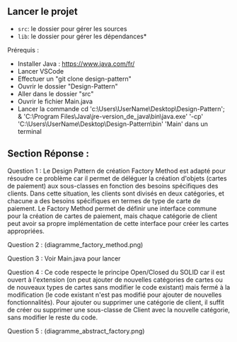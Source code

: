 ## Lancer le projet

- `src`: le dossier pour gérer les sources
- `lib`: le dossier pour gérer les dépendances*

Prérequis :

- Installer Java : https://www.java.com/fr/
- Lancer VSCode
- Effectuer un "git clone design-pattern" 
- Ouvrir le dossier "Design-Pattern"
- Aller dans le dossier "src"
- Ouvrir le fichier Main.java
- Lancer la commande cd 'c:\Users\UserName\Desktop\Design-Pattern'; & 'C:\Program Files\Java\jre-version_de_java\bin\java.exe' '-cp' 'C:\Users\UserName\Desktop\Design-Pattern\bin' 'Main' dans un terminal 

## Section Réponse : 

Question 1 : Le Design Pattern de création Factory Method est adapté pour résoudre ce problème car il permet de déléguer la création d'objets (cartes de paiement) aux sous-classes en fonction des besoins spécifiques des clients. Dans cette situation, les clients sont divisés en deux catégories, et chacune a des besoins spécifiques en termes de type de carte de paiement. Le Factory Method permet de définir une interface commune pour la création de cartes de paiement, mais chaque catégorie de client peut avoir sa propre implémentation de cette interface pour créer les cartes appropriées.

Question 2 : (diagramme_factory_method.png)

Question 3 : Voir Main.java pour lancer

Question 4 : Ce code respecte le principe Open/Closed du SOLID car il est ouvert à l'extension (on peut ajouter de nouvelles catégories de cartes ou de nouveaux types de cartes sans modifier le code existant) mais fermé à la modification (le code existant n'est pas modifié pour ajouter de nouvelles fonctionnalités). Pour ajouter ou supprimer une catégorie de client, il suffit de créer ou supprimer une sous-classe de Client avec la nouvelle catégorie, sans modifier le reste du code.

Question 5 : (diagramme_abstract_factory.png)